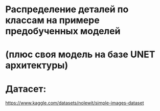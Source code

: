 # Распределение деталей по классам на примере предобученных моделей
# (плюс своя модель на базе UNET архитектуры)
# Датасет:
https://www.kaggle.com/datasets/nolewit/simple-images-dataset

